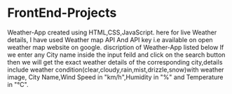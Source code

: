 # FrontEnd-Projects
Weather-App created using HTML,CSS,JavaScript.
here for live Weather details, I have used Weather map API And API key i.e available on open weather map website on google.
discription of Weather-App listed below
If we enter any City name inside the input feild and click on the search button then we will get the exact weather details of the corresponding city,details include weather condition(clear,cloudy,rain,mist,drizzle,snow)with weather image, City Name,Wind Speed in "km/h",Humidity in "%" and Temperature in "°C".
